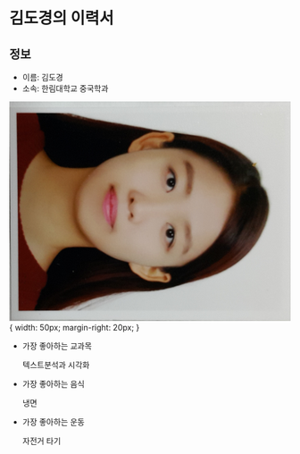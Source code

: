 # 김도경의 이력서

## 정보
- 이름: 김도경
- 소속: 한림대학교 중국학과 


![김도경](여권사진.jpg){ width: 50px; margin-right: 20px; }


- 가장 좋아하는 교과목

  텍스트분석과 시각화 
  
- 가장 좋아하는 음식

  냉면
  
- 가장 좋아하는 운동

  자전거 타기 

